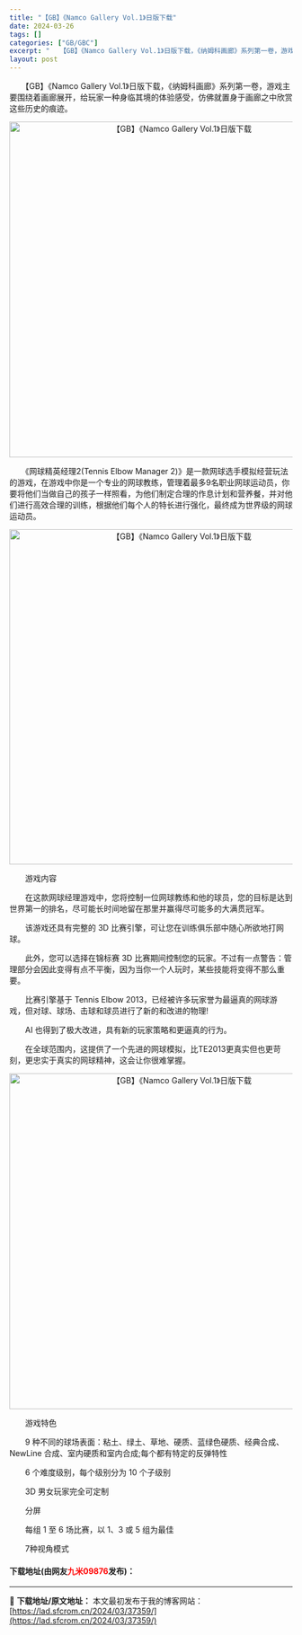 ```yaml
---
title: "【GB】《Namco Gallery Vol.1》日版下载"
date: 2024-03-26
tags: []
categories: ["GB/GBC"]
excerpt: "　　【GB】《Namco Gallery Vol.1》日版下载，《纳姆科画廊》系列第一卷，游戏主要围绕着画廊展开，给玩家一种身临其境的体验感受，仿佛就置身于画廊之中欣赏这些历史的痕迹。 　　《网球精英经理2(Tennis Elbow Manager 2)》是一款网球选手模拟经营玩法的游戏，在游戏中你&hellip;"
layout: post
---
```


 <p>　　【GB】《Namco Gallery Vol.1》日版下载，《纳姆科画廊》系列第一卷，游戏主要围绕着画廊展开，给玩家一种身临其境的体验感受，仿佛就置身于画廊之中欣赏这些历史的痕迹。</p> <p align="center"><img align="" border="0" src="https://lad.sfcrom.cn/wp-content/uploads/2024/03/20240326_660281e2df92e.png" width="598" alt="【GB】《Namco Gallery Vol.1》日版下载" /></p> <p>　　《网球精英经理2(Tennis Elbow Manager 2)》是一款网球选手模拟经营玩法的游戏，在游戏中你是一个专业的网球教练，管理着最多9名职业网球运动员，你要将他们当做自己的孩子一样照看，为他们制定合理的作息计划和营养餐，并对他们进行高效合理的训练，根据他们每个人的特长进行强化，最终成为世界级的网球运动员。</p> <p align="center"><img align="" border="0" src="https://lad.sfcrom.cn/wp-content/uploads/2024/03/20240326_660281e47cdd4.png" width="597" alt="【GB】《Namco Gallery Vol.1》日版下载" /></p> <p>　　游戏内容</p> <p>　　在这款网球经理游戏中，您将控制一位网球教练和他的球员，您的目标是达到世界第一的排名，尽可能长时间地留在那里并赢得尽可能多的大满贯冠军。</p> <p>　　该游戏还具有完整的 3D 比赛引擎，可让您在训练俱乐部中随心所欲地打网球。</p> <p>　　此外，您可以选择在锦标赛 3D 比赛期间控制您的玩家。不过有一点警告：管理部分会因此变得有点不平衡，因为当你一个人玩时，某些技能将变得不那么重要。</p> <p>　　比赛引擎基于 Tennis Elbow 2013，已经被许多玩家誉为最逼真的网球游戏，但对球、球场、击球和球员进行了新的和改进的物理!</p> <p>　　AI 也得到了极大改进，具有新的玩家策略和更逼真的行为。</p> <p>　　在全球范围内，这提供了一个先进的网球模拟，比TE2013更真实但也更苛刻，更忠实于真实的网球精神，这会让你很难掌握。</p> <p align="center"><img align="" border="0" src="https://lad.sfcrom.cn/wp-content/uploads/2024/03/20240326_660281e5cf164.png" width="598" alt="【GB】《Namco Gallery Vol.1》日版下载" /></p> <p>　　游戏特色</p> <p>　　9 种不同的球场表面：粘土、绿土、草地、硬质、蓝绿色硬质、经典合成、NewLine 合成、室内硬质和室内合成;每个都有特定的反弹特性</p> <p>　　6 个难度级别，每个级别分为 10 个子级别</p> <p>　　3D 男女玩家完全可定制</p> <p>　　分屏</p> <p>　　每组 1 至 6 场比赛，以 1、3 或 5 组为最佳</p> <p>　　7种视角模式</p> <p><h4>下载地址(由网友<font color="red">九米09876</font>发布)：</h4></p> 

---
📖 **下载地址/原文地址：** 本文最初发布于我的博客网站：[https://lad.sfcrom.cn/2024/03/37359/](https://lad.sfcrom.cn/2024/03/37359/)
